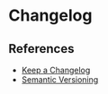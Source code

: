 # Changelog

## References

- [Keep a Changelog](https://keepachangelog.com)
- [Semantic Versioning](https://semver.org/)

<!--
CHANGELOG.md

https://github.com/olivierlacan/keep-a-changelog
-->
